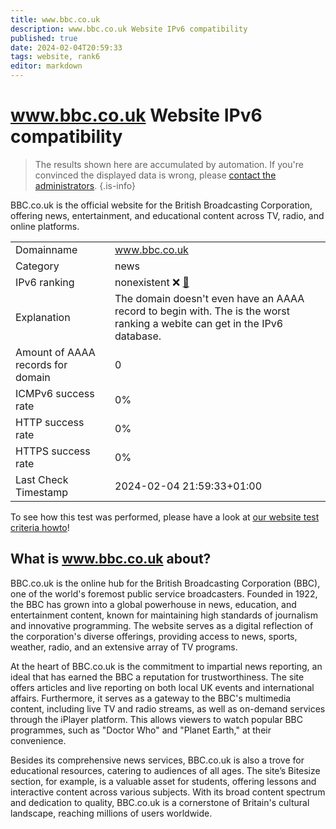 ```yaml
---
title: www.bbc.co.uk
description: www.bbc.co.uk Website IPv6 compatibility
published: true
date: 2024-02-04T20:59:33
tags: website, rank6
editor: markdown
---
```


# www.bbc.co.uk Website IPv6 compatibility

> The results shown here are accumulated by automation. If you're convinced the displayed data is wrong, please [contact the administrators](/howto/chat). 
{.is-info}

BBC.co.uk is the official website for the British Broadcasting Corporation, offering news, entertainment, and educational content across TV, radio, and online platforms.


|   |   |
| - | - |
| Domainname | www.bbc.co.uk
| Category | news |
| IPv6 ranking | nonexistent :x: [🔗](/howto/ranking) |
| Explanation | The domain doesn't even have an AAAA record to begin with. The is the worst ranking a webite can get in the IPv6 database. |
| Amount of AAAA records for domain | 0 |
| ICMPv6 success rate | 0%|
| HTTP success rate | 0% |
| HTTPS success rate | 0% |
| Last Check Timestamp | 2024-02-04 21:59:33+01:00 |

To see how this test was performed, please have a look at [our website test criteria howto](/howto/testcriteria/website)!


## What is www.bbc.co.uk about?
BBC.co.uk is the online hub for the British Broadcasting Corporation (BBC), one of the world's foremost public service broadcasters. Founded in 1922, the BBC has grown into a global powerhouse in news, education, and entertainment content, known for maintaining high standards of journalism and innovative programming. The website serves as a digital reflection of the corporation's diverse offerings, providing access to news, sports, weather, radio, and an extensive array of TV programs.

At the heart of BBC.co.uk is the commitment to impartial news reporting, an ideal that has earned the BBC a reputation for trustworthiness. The site offers articles and live reporting on both local UK events and international affairs. Furthermore, it serves as a gateway to the BBC's multimedia content, including live TV and radio streams, as well as on-demand services through the iPlayer platform. This allows viewers to watch popular BBC programmes, such as "Doctor Who" and "Planet Earth," at their convenience.

Besides its comprehensive news services, BBC.co.uk is also a trove for educational resources, catering to audiences of all ages. The site’s Bitesize section, for example, is a valuable asset for students, offering lessons and interactive content across various subjects. With its broad content spectrum and dedication to quality, BBC.co.uk is a cornerstone of Britain's cultural landscape, reaching millions of users worldwide.


